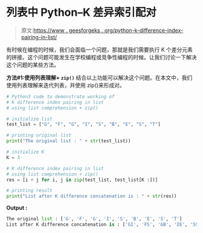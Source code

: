 # 列表中 Python–K 差异索引配对

> 原文:[https://www . geesforgeks . org/python-k-difference-index-pairing-in-list/](https://www.geeksforgeeks.org/python-k-difference-index-pairing-in-list/)

有时候在编程的时候，我们会面临一个问题，那就是我们需要执行 K 个差分元素的拼接。这个问题可能发生在学校编程或竞争性编程的时候。让我们讨论一下解决这个问题的某些方法。

**方法#1:使用列表理解+ `zip()`**
结合以上功能可以解决这个问题。在本文中，我们使用列表理解来迭代列表，并使用 zip()来形成对。

```py
# Python3 code to demonstrate working of
# K difference index pairing in list
# using list comprehension + zip()

# initialize list 
test_list = ["G", "F", "G", "I", "S", "B", "E", "S", "T"]

# printing original list 
print("The original list : " + str(test_list))

# initialize K
K = 3

# K difference index pairing in list
# using list comprehension + zip()
res = [i + j for i, j in zip(test_list, test_list[K :])]

# printing result
print("List after K difference concatenation is : " + str(res))
```

**Output :**

```py
The original list : ['G', 'F', 'G', 'I', 'S', 'B', 'E', 'S', 'T']
List after K difference concatenation is : ['GI', 'FS', 'GB', 'IE', 'SS', 'BT']

```